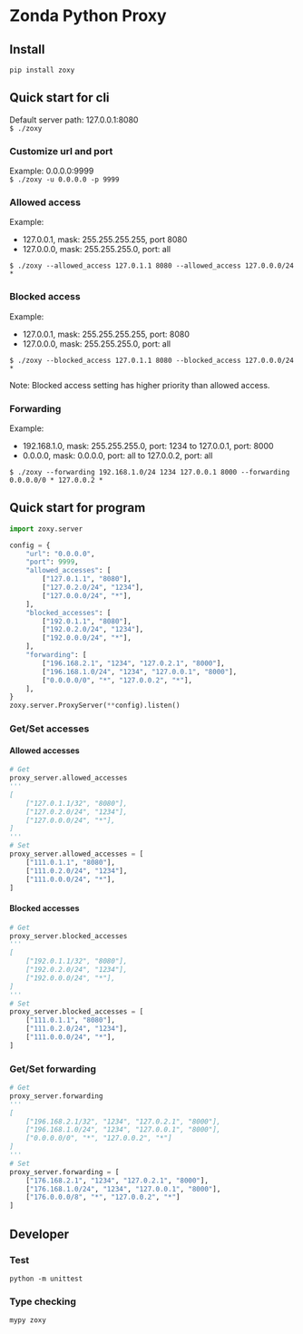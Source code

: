 # Zonda Python Proxy

## Install

`pip install zoxy`

## Quick start for cli

Default server path: 127.0.0.1:8080  
`$ ./zoxy`

### Customize url and port

Example: 0.0.0.0:9999  
`$ ./zoxy -u 0.0.0.0 -p 9999`

### Allowed access

Example:

* 127.0.0.1, mask: 255.255.255.255, port 8080
* 127.0.0.0, mask: 255.255.255.0, port: all

`$ ./zoxy --allowed_access 127.0.1.1 8080 --allowed_access 127.0.0.0/24 *`

### Blocked access

Example:

* 127.0.0.1, mask: 255.255.255.255, port: 8080
* 127.0.0.0, mask: 255.255.255.0, port: all

`$ ./zoxy --blocked_access 127.0.1.1 8080 --blocked_access 127.0.0.0/24 *`

Note: Blocked access setting has higher priority than allowed access.  

### Forwarding

Example:

* 192.168.1.0, mask: 255.255.255.0, port: 1234 to 127.0.0.1, port: 8000
* 0.0.0.0, mask: 0.0.0.0, port: all to 127.0.0.2, port: all

`$ ./zoxy --forwarding 192.168.1.0/24 1234 127.0.0.1 8000 --forwarding 0.0.0.0/0 * 127.0.0.2 *`

## Quick start for program

```python
import zoxy.server

config = {
    "url": "0.0.0.0",
    "port": 9999,
    "allowed_accesses": [
        ["127.0.1.1", "8080"],
        ["127.0.2.0/24", "1234"],
        ["127.0.0.0/24", "*"],
    ],
    "blocked_accesses": [
        ["192.0.1.1", "8080"],
        ["192.0.2.0/24", "1234"],
        ["192.0.0.0/24", "*"],
    ],
    "forwarding": [
        ["196.168.2.1", "1234", "127.0.2.1", "8000"],
        ["196.168.1.0/24", "1234", "127.0.0.1", "8000"],
        ["0.0.0.0/0", "*", "127.0.0.2", "*"],
    ],
}
zoxy.server.ProxyServer(**config).listen()
```

### Get/Set accesses

#### Allowed accesses

```python
# Get
proxy_server.allowed_accesses
'''
[
    ["127.0.1.1/32", "8080"],
    ["127.0.2.0/24", "1234"],
    ["127.0.0.0/24", "*"],
]
'''
# Set
proxy_server.allowed_accesses = [
    ["111.0.1.1", "8080"],
    ["111.0.2.0/24", "1234"],
    ["111.0.0.0/24", "*"],
]
```

#### Blocked accesses

```python
# Get
proxy_server.blocked_accesses
'''
[
    ["192.0.1.1/32", "8080"],
    ["192.0.2.0/24", "1234"],
    ["192.0.0.0/24", "*"],
]
'''
# Set
proxy_server.blocked_accesses = [
    ["111.0.1.1", "8080"],
    ["111.0.2.0/24", "1234"],
    ["111.0.0.0/24", "*"],
]
```

### Get/Set forwarding

```python
# Get
proxy_server.forwarding
'''
[
    ["196.168.2.1/32", "1234", "127.0.2.1", "8000"],
    ["196.168.1.0/24", "1234", "127.0.0.1", "8000"],
    ["0.0.0.0/0", "*", "127.0.0.2", "*"]
]
'''
# Set
proxy_server.forwarding = [
    ["176.168.2.1", "1234", "127.0.2.1", "8000"],
    ["176.168.1.0/24", "1234", "127.0.0.1", "8000"],
    ["176.0.0.0/8", "*", "127.0.0.2", "*"]
]
```

## Developer

### Test

`python -m unittest`

### Type checking

`mypy zoxy`